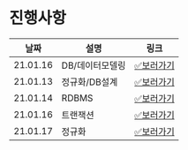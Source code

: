# 진행사항

|날짜|설명|링크|
|------|---|---|
|21.01.16|DB/데이터모델링|[✅보러가기](https://github.com/SSAFY-CS-STUDY/Tech_interview/blob/main/02.database/phb/21.01.12.md)|
|21.01.13|정규화/DB설계|[✅보러가기](https://github.com/SSAFY-CS-STUDY/Tech_interview/blob/main/02.database/phb/21.01.13.md)|
|21.01.14|RDBMS|[✅보러가기](https://github.com/SSAFY-CS-STUDY/Tech_interview/blob/main/02.database/phb/21.01.14.md)|
|21.01.16|트랜잭션|[✅보러가기](https://github.com/SSAFY-CS-STUDY/Tech_interview/blob/main/02.database/phb/21.01.16.md)|
|21.01.17|정규화|[✅보러가기](https://github.com/SSAFY-CS-STUDY/Tech_interview/blob/main/02.database/phb/21.01.17.md)|7
